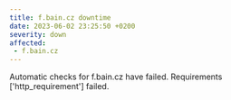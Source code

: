 ```yaml
---
title: f.bain.cz downtime
date: 2023-06-02 23:25:50 +0200
severity: down
affected:
 - f.bain.cz
---
```

Automatic checks for f.bain.cz have failed. Requirements ['http_requirement'] failed.
